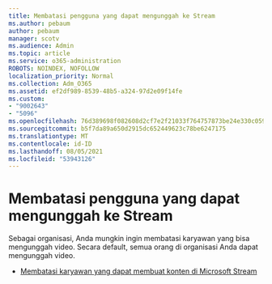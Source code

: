 ```yaml
---
title: Membatasi pengguna yang dapat mengunggah ke Stream
ms.author: pebaum
author: pebaum
manager: scotv
ms.audience: Admin
ms.topic: article
ms.service: o365-administration
ROBOTS: NOINDEX, NOFOLLOW
localization_priority: Normal
ms.collection: Adm_O365
ms.assetid: ef2df989-8539-48b5-a324-97d2e09f14fe
ms.custom:
- "9002643"
- "5096"
ms.openlocfilehash: 76d389698f082608d2cf7e2f21033f764757873be24e330c0596e053b4a85ea6
ms.sourcegitcommit: b5f7da89a650d2915dc652449623c78be6247175
ms.translationtype: MT
ms.contentlocale: id-ID
ms.lasthandoff: 08/05/2021
ms.locfileid: "53943126"
---
```

# <a name="restrict-users-who-can-upload-to-stream"></a>Membatasi pengguna yang dapat mengunggah ke Stream

Sebagai organisasi, Anda mungkin ingin membatasi karyawan yang bisa mengunggah video. Secara default, semua orang di organisasi Anda dapat mengunggah video.

- [Membatasi karyawan yang dapat membuat konten di Microsoft Stream](/stream/restrict-uploaders)
